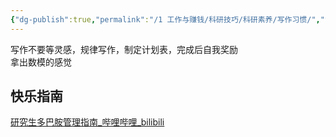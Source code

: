 ```yaml
---
{"dg-publish":true,"permalink":"/1 工作与赚钱/科研技巧/科研素养/写作习惯/","title":"写作习惯"}
---
```



写作不要等灵感，规律写作，制定计划表，完成后自我奖励  
拿出数模的感觉
## 快乐指南
[研究生多巴胺管理指南\_哔哩哔哩\_bilibili](https://www.bilibili.com/video/BV1JF411X7qc/?spm_id_from=333.1007.tianma.20-3-77.click&vd_source=20cb3e7c6ad3d64f0eb2d763ff005080)